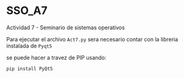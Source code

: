 # SSO_A7
Actividad 7 - Seminario de sistemas operativos

Para ejecutar el archivo `Act7.py` sera necesario contar con la libreria instalada de `Pyqt5`


se puede hacer a travez de PIP usando: 
```
pip install PyQt5
```